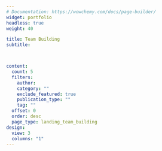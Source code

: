 ```yaml
---
# Documentation: https://wowchemy.com/docs/page-builder/
widget: portfolio
headless: true
weight: 40

title: Team Building
subtitle:



content:
  count: 5
  filters:
    author:
    category: ""
    exclude_featured: true
    publication_type: ""
    tag: ""
  offset: 0
  order: desc
  page_type: landing_team_building
design:
  view: 3
  columns: "1"
---
```

